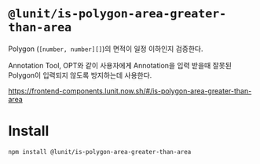 # `@lunit/is-polygon-area-greater-than-area`

Polygon (`[number, number][]`)의 면적이 일정 이하인지 검증한다.

Annotation Tool, OPT와 같이 사용자에게 Annotation을 입력 받을때
잘못된 Polygon이 입력되지 않도록 방지하는데 사용한다.

<https://frontend-components.lunit.now.sh/#/is-polygon-area-greater-than-area>

# Install

```sh
npm install @lunit/is-polygon-area-greater-than-area
```